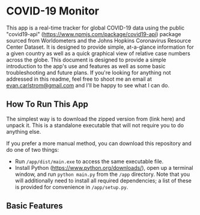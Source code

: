 # COVID-19 Monitor
This app is a real-time tracker for global COVID-19 data using the public "covid19-api" (https://www.npmjs.com/package/covid19-api) package sourced from Worldometers and the Johns Hopkins Coronavirus Resource Center Dataset. It is designed to provide simple, at-a-glance information for a given country as well as a quick graphical view of relative case numbers across the globe. This document is designed to provide a simple introduction to the app's use and features as well as some basic troubleshooting and future plans. If you're looking for anything not addressed in this readme, feel free to shoot me an email at evan.carlstrom@gmail.com and I'll be happy to see what I can do.

## How To Run This App
The simplest way is to download the zipped version from (link here) and unpack it. This is a standalone executable that will not require you to do anything else.

If you prefer a more manual method, you can download this repository and do one of two things:

- Run `/app/dist/main.exe` to access the same executable file.
- Install Python (https://www.python.org/downloads/), open up a terminal window, and run `python main.py` from the `/app` directory. Note that you will additionally need to install all required dependencies; a list of these is provided for convenience in `/app/setup.py`.

## Basic Features
